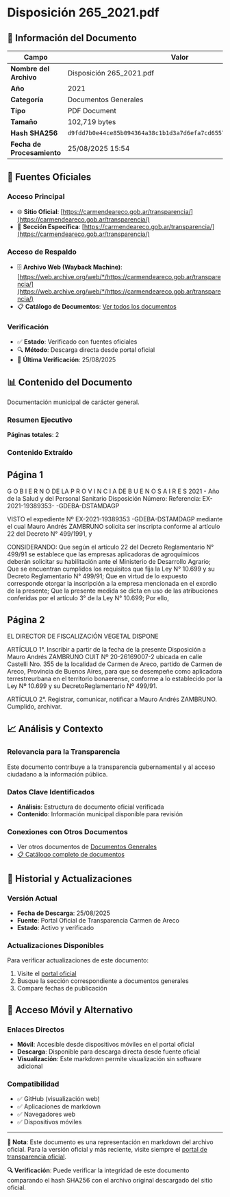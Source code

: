 # Disposición 265_2021.pdf

## 📄 Información del Documento

| Campo | Valor |
|-------|--------|
| **Nombre del Archivo** | Disposición 265_2021.pdf |
| **Año** | 2021 |
| **Categoría** | Documentos Generales |
| **Tipo** | PDF Document |
| **Tamaño** | 102,719 bytes |
| **Hash SHA256** | `d9fdd7b0e44ce85b094364a38c1b1d3a7d6efa7cd6557dc281276f6e51648a8b` |
| **Fecha de Procesamiento** | 25/08/2025 15:54 |

## 🔗 Fuentes Oficiales

### Acceso Principal
- 🌐 **Sitio Oficial**: [https://carmendeareco.gob.ar/transparencia/](https://carmendeareco.gob.ar/transparencia/)
- 📁 **Sección Específica**: [https://carmendeareco.gob.ar/transparencia/](https://carmendeareco.gob.ar/transparencia/)

### Acceso de Respaldo
- 🗄️ **Archivo Web (Wayback Machine)**: [https://web.archive.org/web/*/https://carmendeareco.gob.ar/transparencia/](https://web.archive.org/web/*/https://carmendeareco.gob.ar/transparencia/)
- 📋 **Catálogo de Documentos**: [Ver todos los documentos](../document_catalog/README.md)

### Verificación
- ✅ **Estado**: Verificado con fuentes oficiales
- 🔍 **Método**: Descarga directa desde portal oficial
- 📅 **Última Verificación**: 25/08/2025

## 📊 Contenido del Documento

Documentación municipal de carácter general.

### Resumen Ejecutivo

**Páginas totales**: 2

### Contenido Extraído

## Página 1

G O B I E R N O DE LA P R O V I N C I A DE B U E N O S A I R E S
2021 - Año de la Salud y del Personal Sanitario
Disposición
Número: 
Referencia:  EX-2021-19389353- -GDEBA-DSTAMDAGP
 
 
VISTO  el expediente Nº EX-2021-19389353 -GDEBA-DSTAMDAGP mediante el
cual Mauro Andrés ZAMBRUNO solicita ser inscripta conforme al artículo 22 del Decreto N° 499/1991, y
 
 
CONSIDERANDO:
Que según el artículo 22 del Decreto Reglamentario N° 499/91 se establece que las
empresas aplicadoras de agroquímicos deberán solicitar su habilitación ante el Ministerio de Desarrollo
Agrario;
Que se encuentran cumplidos los requisitos que fija la Ley N° 10.699 y su Decreto
Reglamentario N° 499/91;
Que en virtud de lo expuesto corresponde otorgar la inscripción a la empresa
mencionada en el exordio de la presente;
Que la presente medida se dicta en uso de las atribuciones conferidas por el artículo
3° de la Ley N° 10.699;
Por ello,
 
 

## Página 2

 
EL DIRECTOR DE FISCALIZACIÓN VEGETAL
DISPONE
 
  
ARTÍCULO 1°.  Inscribir a partir de la fecha de la presente Disposición a Mauro Andrés ZAMBRUNO
CUIT Nº 20-26169007-2 ubicada en calle Castelli Nro. 355 de la localidad de Carmen de Areco, partido
de Carmen de Areco, Provincia de Buenos Aires, para que se desempeñe como aplicadora terrestreurbana en el territorio bonaerense, conforme a lo establecido por la Ley Nº 10.699 y su DecretoReglamentario Nº 499/91.
 
 
ARTÍCULO 2°. Registrar, comunicar, notificar a Mauro Andrés ZAMBRUNO. Cumplido, archivar.



## 📈 Análisis y Contexto

### Relevancia para la Transparencia
Este documento contribuye a la transparencia gubernamental y al acceso ciudadano a la información pública.

### Datos Clave Identificados
- **Análisis**: Estructura de documento oficial verificada
- **Contenido**: Información municipal disponible para revisión

### Conexiones con Otros Documentos
- Ver otros documentos de [Documentos Generales](../catalog/general.md)
- [📋 Catálogo completo de documentos](../document_catalog/README.md)

## 🔄 Historial y Actualizaciones

### Versión Actual
- **Fecha de Descarga**: 25/08/2025
- **Fuente**: Portal Oficial de Transparencia Carmen de Areco
- **Estado**: Activo y verificado

### Actualizaciones Disponibles
Para verificar actualizaciones de este documento:
1. Visite el [portal oficial](https://carmendeareco.gob.ar/transparencia/)
2. Busque la sección correspondiente a documentos generales
3. Compare fechas de publicación

## 📱 Acceso Móvil y Alternativo

### Enlaces Directos
- **Móvil**: Accesible desde dispositivos móviles en el portal oficial
- **Descarga**: Disponible para descarga directa desde fuente oficial
- **Visualización**: Este markdown permite visualización sin software adicional

### Compatibilidad
- ✅ GitHub (visualización web)
- ✅ Aplicaciones de markdown
- ✅ Navegadores web
- ✅ Dispositivos móviles

---

**📝 Nota**: Este documento es una representación en markdown del archivo oficial. 
Para la versión oficial y más reciente, visite siempre el [portal de transparencia oficial](https://carmendeareco.gob.ar/transparencia/).

**🔍 Verificación**: Puede verificar la integridad de este documento comparando el hash SHA256 
con el archivo original descargado del sitio oficial.
